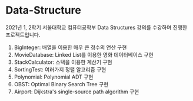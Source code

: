 # Data-Structure

2021년 1, 2학기 서울대학교 컴퓨터공학부 Data Structures 강의를 수강하며 진행한 프로젝트입니다.

1. BigInteger: 배열을 이용한 매우 큰 정수의 연산 구현
2. MovieDatabase: Linked List를 이용한 영화 데이터베이스 구현
3. StackCalculator: 스택을 이용한 계산기 구현
4. SortingTest: 여러가지 정렬 알고리즘 구현
5. Polynomial: Polynomial ADT 구현
6. OBST: Optimal Binary Search Tree 구현
7. Airport: Dijkstra's single-source path algorithm 구현
